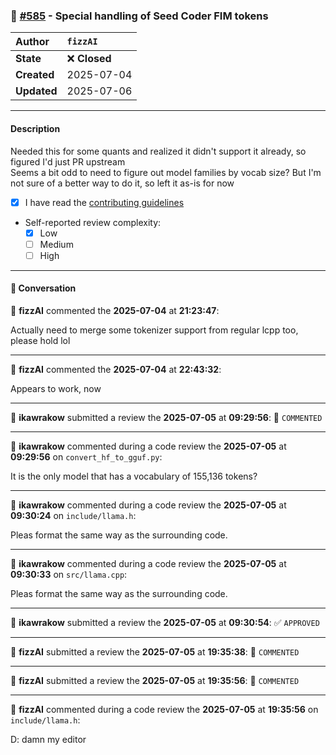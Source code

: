 ### 🔀 [#585](https://github.com/ikawrakow/ik_llama.cpp/pull/585) - Special handling of Seed Coder FIM tokens

| **Author** | `fizzAI` |
| :--- | :--- |
| **State** | ❌ **Closed** |
| **Created** | 2025-07-04 |
| **Updated** | 2025-07-06 |

---

#### Description

Needed this for some quants and realized it didn't support it already, so figured I'd just PR upstream  
Seems a bit odd to need to figure out model families by vocab size? But I'm not sure of a better way to do it, so left it as-is for now

- [x] I have read the [contributing guidelines](https://github.com/ggerganov/llama.cpp/blob/master/CONTRIBUTING.md)
- Self-reported review complexity:
  - [x] Low
  - [ ] Medium
  - [ ] High

---

#### 💬 Conversation

👤 **fizzAI** commented the **2025-07-04** at **21:23:47**:<br>

Actually need to merge some tokenizer support from regular lcpp too, please hold lol

---

👤 **fizzAI** commented the **2025-07-04** at **22:43:32**:<br>

Appears to work, now

---

👤 **ikawrakow** submitted a review the **2025-07-05** at **09:29:56**: 💬 `COMMENTED`

---

👤 **ikawrakow** commented during a code review the **2025-07-05** at **09:29:56** on `convert_hf_to_gguf.py`:<br>

It is the only model that has a vocabulary of 155,136 tokens?

---

👤 **ikawrakow** commented during a code review the **2025-07-05** at **09:30:24** on `include/llama.h`:<br>

Pleas format the same way as the surrounding code.

---

👤 **ikawrakow** commented during a code review the **2025-07-05** at **09:30:33** on `src/llama.cpp`:<br>

Pleas format the same way as the surrounding code.

---

👤 **ikawrakow** submitted a review the **2025-07-05** at **09:30:54**: ✅ `APPROVED`

---

👤 **fizzAI** submitted a review the **2025-07-05** at **19:35:38**: 💬 `COMMENTED`

---

👤 **fizzAI** submitted a review the **2025-07-05** at **19:35:56**: 💬 `COMMENTED`

---

👤 **fizzAI** commented during a code review the **2025-07-05** at **19:35:56** on `include/llama.h`:<br>

D: damn my editor